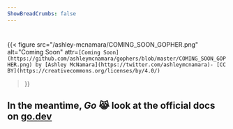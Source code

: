 ```yaml
---
ShowBreadCrumbs: false
---
```


#

{{< figure src="/ashley-mcnamara/COMING_SOON_GOPHER.png" alt="Coming Soon"
attr=`[Coming Soon](https://github.com/ashleymcnamara/gophers/blob/master/COMING_SOON_GOPHER.png)
by [Ashley McNamara](https://twitter.com/ashleymcnamara)-
[CC BY](https://creativecommons.org/licenses/by/4.0/)`
>}}

## In the meantime, **_Go_** 😹 look at the official docs on [go.dev](https://pkg.go.dev/std)
